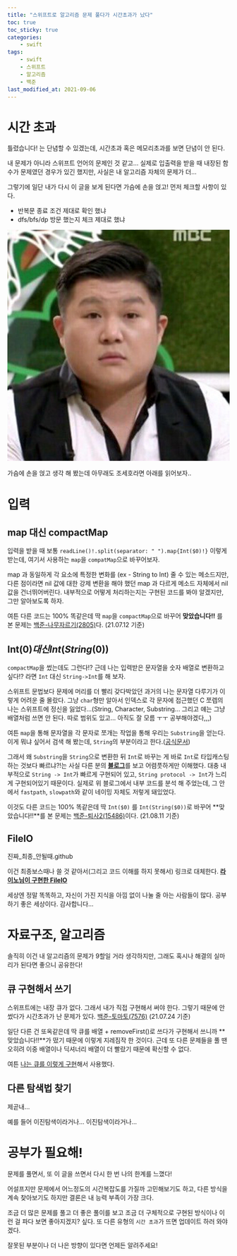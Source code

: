 ```yaml
---
title: "스위프트로 알고리즘 문제 풀다가 시간초과가 났다"
toc: true
toc_sticky: true
categories:
	- swift
tags:
    - swift
    - 스위프트
    - 알고리즘
    - 백준
last_modified_at: 2021-09-06
---
```


# 시간 초과

틀렸습니다! 는 단념할 수 있겠는데, 시간초과 혹은 메모리초과를 보면 단념이 안 된다.

내 문제가 아니라 스위프트 언어의 문제인 것 같고... 실제로 입출력을 받을 때 내장된 함수가 문제였던 경우가 있긴 했지만, 사실은 내 알고리즘 자체의 문제가 더...

그렇기에 일단 내가 다시 이 글을 보게 된다면 가슴에 손을 얹고! 먼저 체크할 사항이 있다.

- 반복문 종료 조건 제대로 확인 했냐
- dfs/bfs/dp 방문 했는지 체크 제대로 했냐

![img](/assets/images/zzal/cho.jpeg)

가슴에 손을 얹고 생각 해 봤는데 아무래도 조세호라면 아래를 읽어보자..

# 입력

## map 대신 compactMap

입력을 받을 때 보통 `readLine()!.split(separator: " ").map{Int($0)!}` 이렇게 받는데, 여기서 사용하는 `map`을 `compatMap`으로 바꾸어보자.

map 과 동일하게 각 요소에 특정한 변화를 (ex - String to Int) 줄 수 있는 메소드지만, 다른 점이라면 nil 값에 대한 강제 변환을 해야 했던 map 과 다르게 메소드 자체에서 nil 값을 건너뛰어버린다. 내부적으로 어떻게 처리하는지는 구현된 코드를 봐야 알겠지만, 그만 알아보도록 하자.

여튼 다른 코드는 100% 똑같은데 딱 `map`을 `compactMap`으로 바꾸어 **맞았습니다!!** 를 본 문제는 [백준-나무자르기(2805)](https://www.acmicpc.net/problem/2805)다. (21.07.12 기준)

## Int($0) 대신 Int(String($0))

`compactMap`을 썼는데도 그런다!? 근데 나는 입력받은 문자열을 숫자 배열로 변환하고싶다!? 라면 `Int` 대신 `String->Int`를 해 보자.

스위프트 문법보다 문제에 머리를 더 빨리 갖다박았던 과거의 나는 문자열 다루기가 이렇게 어려운 줄 몰랐다. 그냥 `char`형만 알아서 인덱스로 각 문자에 접근했던 C 쪼렙의 나는 스위프트에 정신을 잃었다...(String, Character, Substring... 그리고 얘는 그냥 배열처럼 쓰면 안 된다. 따로 범위도 있고... 아직도 잘 모름 ㅜㅜ 공부해야겠다,,,)

여튼 `map`을 통해 문자열을 각 문자로 쪼개는 작업을 통해 우리는 `Substring`을 얻는다. 이게 뭐냐 싶어서 검색 해 봤는데, `String`의 부분이라고 한다.([공식문서](https://developer.apple.com/documentation/swift/substring))

그래서 왜 `Substring`을 `String`으로 변환한 뒤 `Int`로 바꾸는 게 바로 `Int`로 타입캐스팅 하는 것보다 빠르냐?!는 사실 다른 분의 [**블로그**](https://icksw.tistory.com/218)를 보고 어렴풋하게만 이해했다. 대충 내부적으로 `String -> Int`가 빠르게 구현되어 있고, `String protocol -> Int`가 느리게 구현되어있기 때문이다. 실제로 위 블로그에서 내부 코드를 분석 해 주었는데, 그 안에서 `fastpath`, `slowpath`와 같이 네이밍 자체도 저렇게 돼있었다.

이것도 다른 코드는 100% 똑같은데 딱 `Int($0)` 를 `Int(String($0))`로 바꾸어 **맞았습니다!!**를 본 문제는 [백준-퇴사2(15486)](https://www.acmicpc.net/problem/15486)이다. (21.08.11 기준)

## FileIO

진짜_최종_안될때.github

이건 최종보스때나 쓸 것 같아서(그리고 코드 이해를 하지 못해서) 링크로 대체한다.
**[라이노님이 구현한 FileIO](https://gist.github.com/JCSooHwanCho/30be4b669321e7a135b84a1e9b075f88)**

세상엔 정말 똑똑하고, 자신이 가진 지식을 아낌 없이 나눌 줄 아는 사람들이 많다. 공부하기 좋은 세상이다. 감사합니다...

# 자료구조, 알고리즘

솔직히 이건 내 알고리즘의 문제가 9할일 거라 생각하지만, 그래도 혹시나 해결의 실마리가 된다면 좋으니 공유한다!

## 큐 구현해서 쓰기

스위프트에는 내장 큐가 없다. 그래서 내가 직접 구현해서 써야 한다. 그렇기 때문에 안 썼다가 시간초과가 난 문제가 있다. [백준-토마토(7576)](https://www.acmicpc.net/problem/7576) (21.07.24 기준)

일단 다른 건 또옥같은데 딱 큐를 배열 + removeFirst()로 쓰다가 구현해서 쓰니까 **맞았습니다!!**가 떴기 때문에 이렇게 지레짐작 한 것이다. 근데 또 다른 문제들을 풀 땐 오히려 이중 배열이나 딕셔너리 배열이 더 빨랐기 때문에 확신할 수 없다.

여튼 [나는 큐를 이렇게 구현](https://2unbini.github.io/swift/swift-queue/)해서 사용했다.

## 다른 탐색법 찾기

제곧내...

예를 들어 이진탐색이라거나... 이진탐색이라거나...

# 공부가 필요해!

문제를 풀면서, 또 이 글을 쓰면서 다시 한 번 나의 한계를 느꼈다!

어설프지만 문제에서 어느정도의 시간복잡도를 가질까 고민해보기도 하고, 다른 방식을 계속 찾아보기도 하지만 결론은 내 능력 부족이 가장 크다.

조금 더 많은 문제를 풀고 더 좋은 풀이를 보고 조금 더 구체적으로 구현된 방식이나 이런 걸 파다 보면 좋아지겠지? 싶다. 또 다른 유형의 `시간 초과`가 뜨면 업데이트 하러 와야겠다.

잘못된 부분이나 더 나은 방향이 있다면 언제든 알려주세요!
